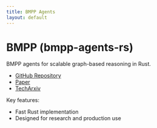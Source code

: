 ```yaml
---
title: BMPP Agents
layout: default
---
```


# BMPP (bmpp-agents-rs)

BMPP agents for scalable graph-based reasoning in Rust.

- [GitHub Repository](https://github.com/Mec-iS/bmpp-agents-rs)
- [Paper](https://github.com/Mec-iS/bmpp-paper)
- [TechArxiv](https://www.techrxiv.org/users/685780/articles/1323323-bmpp-blindly-meaningful-prompting-protocol-for-safe-and-performant-data-exchange-between-distributed-systems-and-llms)

Key features:
- Fast Rust implementation
- Designed for research and production use
